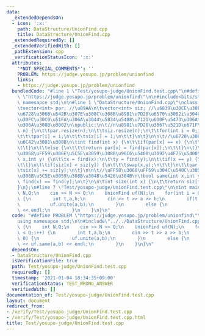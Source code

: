 ```yaml
---
data:
  _extendedDependsOn:
  - icon: ':x:'
    path: DataStructure/UnionFind.cpp
    title: DataStructure/UnionFind.cpp
  _extendedRequiredBy: []
  _extendedVerifiedWith: []
  _pathExtension: cpp
  _verificationStatusIcon: ':x:'
  attributes:
    '*NOT_SPECIAL_COMMENTS*': ''
    PROBLEM: https://judge.yosupo.jp/problem/unionfind
    links:
    - https://judge.yosupo.jp/problem/unionfind
  bundledCode: "#line 1 \"Test/yosupo-judge/UnionFind.test.cpp\"\n#define PROBLEM\
    \ \"https://judge.yosupo.jp/problem/unionfind\"\n\n#include<bits/stdc++.h>\nusing\
    \ namesapce std;\n\n#line 1 \"DataStructure/UnionFind.cpp\"\nclass UnionFind {\n\
    \tvector<int> par; //\u89AA\n\tvector<int> siz; //\u6839\u30CE\u30FC\u30C9i\u306E\
    \u6728\u306B\u542B\u307E\u308C\u308B\u8981\u7D20\u6570\u3002i\u304C\u6839\u30CE\
    \u30FC\u30C9\u51FA\u306A\u3044\u5834\u5408\u7121\u610F\u5473\u306A\u5024\u3068\
    \u306A\u308B\u3002\n\npublic:\n\t//n\u8981\u7D20\u3067\u521D\u671F\u5316\n\tUnionFind(int\
    \ n) {\n\t\tpar.resize(n);\n\t\tsiz.resize(n);\n\t\tfor(int i = 0;i < n;i++) {\n\
    \t\t\tpar[i] = i;\n\t\t\tsiz[i] = 1;\n\t\t}\n\t}\n\n\t//\u6728\u306E\u6839\u3092\
    \u6C42\u3081\u308B\n\tint find(int x) {\n\t\tif(par[x] == x) {\n\t\t\treturn x;\n\
    \t\t}\n\t\telse {\n\t\t\treturn par[x] = find(par[x]);\n\t\t}\n\t}\n\n\t//\uFF58\
    \u3068\uFF59\u306E\u5C5E\u3059\u308B\u96C6\u5408\u3092\u4F75\u5408\n\tvoid unite(int\
    \ x,int y) {\n\t\tx = find(x);\n\t\ty = find(y);\n\t\tif(x == y) {\n\t\t\treturn;\n\
    \t\t}\n\t\tif(siz[x] < siz[y]) {\n\t\t\tswap(x,y);\n\t\t}\n\t\tpar[y] = x;\n\t\
    \tsiz[x] += siz[y];\n\t}\n\n\t//\uFF58\u3068\uFF59\u304C\u540C\u3058\u96C6\u5408\
    \u306B\u5C5E\u3059\u308B\u304B\u5426\u304B\n\tbool same(int x,int y) {\n\t\treturn\
    \ find(x) == find(y);\n\t}\n\n\tint size(int x) {\n\t\treturn siz[find(x)];\n\t\
    }\n};\n#line 7 \"Test/yosupo-judge/UnionFind.test.cpp\"\n\nint main() {\n    int\
    \ N,Q;\n    cin >> N >> Q;\n    UnionFind uf(N);\n    for(int i = 0;i < Q;i++)\
    \ {\n        int t,a,b;\n        cin >> t >> a >> b;\n        if(t == 0) {\n \
    \           uf.unite(a,b);\n        }\n        else {\n            cout << uf.same(a,b)\
    \ << endl;\n        }\n    }\n}\n"
  code: "#define PROBLEM \"https://judge.yosupo.jp/problem/unionfind\"\n\n#include<bits/stdc++.h>\n\
    using namesapce std;\n\n#include\"../../DataStructure/UnionFind.cpp\"\n\nint main()\
    \ {\n    int N,Q;\n    cin >> N >> Q;\n    UnionFind uf(N);\n    for(int i = 0;i\
    \ < Q;i++) {\n        int t,a,b;\n        cin >> t >> a >> b;\n        if(t ==\
    \ 0) {\n            uf.unite(a,b);\n        }\n        else {\n            cout\
    \ << uf.same(a,b) << endl;\n        }\n    }\n}\n"
  dependsOn:
  - DataStructure/UnionFind.cpp
  isVerificationFile: true
  path: Test/yosupo-judge/UnionFind.test.cpp
  requiredBy: []
  timestamp: '2021-01-04 18:34:35+09:00'
  verificationStatus: TEST_WRONG_ANSWER
  verifiedWith: []
documentation_of: Test/yosupo-judge/UnionFind.test.cpp
layout: document
redirect_from:
- /verify/Test/yosupo-judge/UnionFind.test.cpp
- /verify/Test/yosupo-judge/UnionFind.test.cpp.html
title: Test/yosupo-judge/UnionFind.test.cpp
---
```

